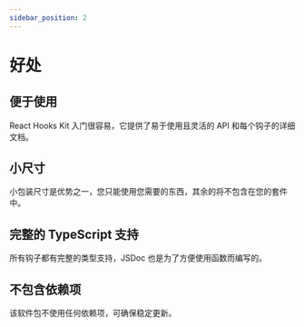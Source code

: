 ```yaml
---
sidebar_position: 2
---
```


# 好处

## 便于使用

React Hooks Kit 入门很容易，它提供了易于使用且灵活的 API 和每个钩子的详细文档。

## 小尺寸

小包装尺寸是优势之一，您只能使用您需要的东西，其余的将不包含在您的套件中。

## 完整的 TypeScript 支持

所有钩子都有完整的类型支持，JSDoc 也是为了方便使用函数而编写的。

## 不包含依赖项

该软件包不使用任何依赖项，可确保稳定更新。
